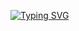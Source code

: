 [![Typing SVG](https://readme-typing-svg.demolab.com?font=Fira+Code&size=16&duration=500&pause=500&color=F7F7F7&background=&vCenter=true&multiline=true&width=700&height=570&lines=Hi+there!;I'm+a+self-taught+programmer+with+5%2B+years+of+coding+experience.;;My+tool+stack+is%3A;-+Scala%2C+SBT;-+Java%2C+Maven;-+Python+(automation+scripts);-+SQL%2C+PostgreSQL%2C+Liquibase;-+Git%2C+Nginx%2C+Docker%2C+Linux+(arch+btw);etc.;;About+me%3A;1.+Perseverance;2.+Desire+to+develop;3.+Striving+to+be+better;4.+Sociability;5.+Wild+curiosity+about+everything+I+don't+know+yet;;My+goals%3A;1.+Become+an+advanced+java%2Fscala+developer;2.+Create+something+new+and+cool;3.+Meet+interesting+people;4.+Make+the+world+a+better+place;5.+Keep+doing+what+i+like+until+my+heart+stops;;Be+happy+\:3)](https://git.io/typing-svg)
